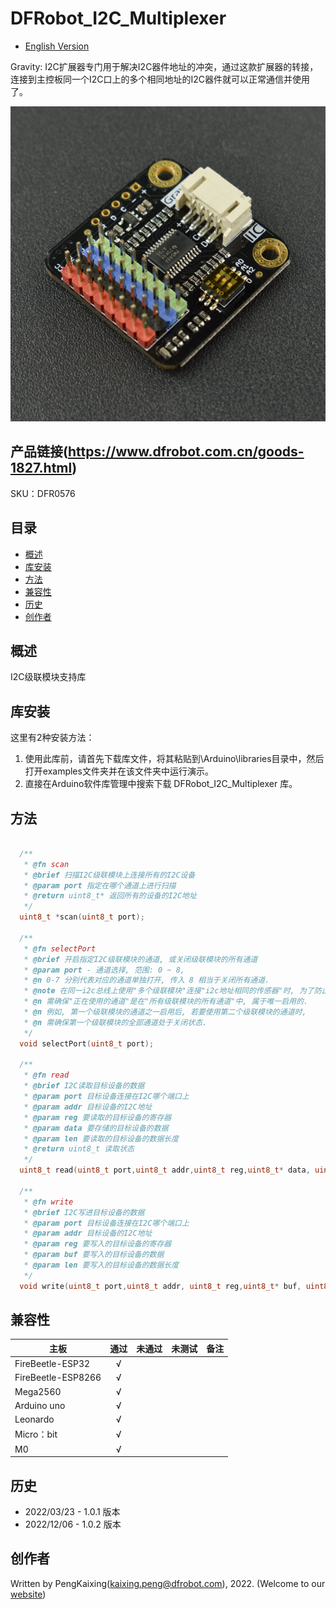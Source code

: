 # DFRobot_I2C_Multiplexer

- [English Version](./README.md)

Gravity: I2C扩展器专门用于解决I2C器件地址的冲突，通过这款扩展器的转接，连接到主控板同一个I2C口上的多个相同地址的I2C器件就可以正常通信并使用了。

![正反面svg效果图](./resources/images/DFR0576.png)

## 产品链接(https://www.dfrobot.com.cn/goods-1827.html)

SKU：DFR0576

## 目录

* [概述](#概述)
* [库安装](#库安装)
* [方法](#方法)
* [兼容性](#兼容性y)
* [历史](#历史)
* [创作者](#创作者)

## 概述

I2C级联模块支持库

## 库安装

这里有2种安装方法：

1. 使用此库前，请首先下载库文件，将其粘贴到\Arduino\libraries目录中，然后打开examples文件夹并在该文件夹中运行演示。
2. 直接在Arduino软件库管理中搜索下载 DFRobot_I2C_Multiplexer 库。

## 方法

```C++

  /**
   * @fn scan
   * @brief 扫描I2C级联模块上连接所有的I2C设备
   * @param port 指定在哪个通道上进行扫描
   * @return uint8_t* 返回所有的设备的I2C地址
   */
  uint8_t *scan(uint8_t port);

  /**
   * @fn selectPort
   * @brief 开启指定I2C级联模块的通道, 或关闭级联模块的所有通道
   * @param port - 通道选择, 范围: 0 ~ 8, 
   * @n 0-7 分别代表对应的通道单独打开, 传入 8 相当于关闭所有通道.
   * @note 在同一i2c总线上使用"多个级联模块"连接"i2c地址相同的传感器"时, 为了防止冲突, 
   * @n 需确保"正在使用的通道"是在"所有级联模块的所有通道"中, 属于唯一启用的.
   * @n 例如, 第一个级联模块的通道之一启用后, 若要使用第二个级联模块的通道时, 
   * @n 需确保第一个级联模块的全部通道处于关闭状态.
   */
  void selectPort(uint8_t port);

  /**
   * @fn read
   * @brief I2C读取目标设备的数据
   * @param port 目标设备连接在I2C哪个端口上
   * @param addr 目标设备的I2C地址
   * @param reg 要读取的目标设备的寄存器
   * @param data 要存储的目标设备的数据
   * @param len 要读取的目标设备的数据长度
   * @return uint8_t 读取状态
   */
  uint8_t read(uint8_t port,uint8_t addr,uint8_t reg,uint8_t* data, uint8_t len);

  /**
   * @fn write
   * @brief I2C写进目标设备的数据
   * @param port 目标设备连接在I2C哪个端口上
   * @param addr 目标设备的I2C地址
   * @param reg 要写入的目标设备的寄存器
   * @param buf 要写入的目标设备的数据
   * @param len 要写入的目标设备的数据长度
   */
  void write(uint8_t port,uint8_t addr, uint8_t reg,uint8_t* buf, uint8_t len);

```

## 兼容性

主板               | 通过  | 未通过   | 未测试   | 备注
------------------ | :----------: | :----------: | :---------: | -----
FireBeetle-ESP32  |      √       |             |            | 
FireBeetle-ESP8266|      √       |              |             | 
Mega2560  |      √       |             |            | 
Arduino uno |       √      |             |            | 
Leonardo  |      √       |              |             | 
Micro：bit  |      √       |              |             | 
M0  |      √       |              |             | 

## 历史

- 2022/03/23 - 1.0.1 版本
- 2022/12/06 - 1.0.2 版本

## 创作者

Written by PengKaixing(kaixing.peng@dfrobot.com), 2022. (Welcome to our [website](https://www.dfrobot.com/))